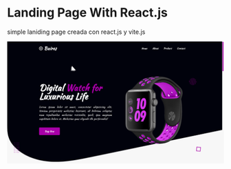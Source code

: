 # Landing Page With React.js

simple laniding page creada con react.js y vite.js

![landing-page](public/landig-page.png)
